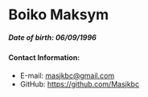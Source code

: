 # Boiko Maksym
##### Date of birth: 06/09/1996
#### Contact Information:
* Е-mail:	masjkbc@gmail.com
* GitHub: https://github.com/Masjkbc
